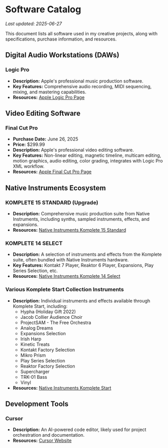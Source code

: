 # Software Catalog

*Last updated: 2025-06-27*

This document lists all software used in my creative projects, along with specifications, purchase information, and resources.

## Digital Audio Workstations (DAWs)

### Logic Pro
- **Description:** Apple's professional music production software.
- **Key Features:** Comprehensive audio recording, MIDI sequencing, mixing, and mastering capabilities.
- **Resources:** [Apple Logic Pro Page](https://www.apple.com/logic-pro/)

## Video Editing Software

### Final Cut Pro
- **Purchase Date:** June 26, 2025
- **Price:** $299.99
- **Description:** Apple's professional video editing software.
- **Key Features:** Non-linear editing, magnetic timeline, multicam editing, motion graphics, audio editing, color grading, integrates with Logic Pro XML workflow.
- **Resources:** [Apple Final Cut Pro Page](https://www.apple.com/final-cut-pro/)

## Native Instruments Ecosystem

### KOMPLETE 15 STANDARD (Upgrade)
- **Description:** Comprehensive music production suite from Native Instruments, including synths, sampled instruments, effects, and expansions.
- **Resources:** [Native Instruments Komplete 15 Standard](https://www.native-instruments.com/en/products/komplete/bundles/komplete-15-standard/)

### KOMPLETE 14 SELECT
- **Description:** A selection of instruments and effects from the Komplete suite, often bundled with Native Instruments hardware.
- **Key Features:** Kontakt 7 Player, Reaktor 6 Player, Expansions, Play Series Selection, etc.
- **Resources:** [Native Instruments Komplete 14 Select](https://www.native-instruments.com/en/products/komplete/bundles/komplete-14-select/)

### Various Komplete Start Collection Instruments
- **Description:** Individual instruments and effects available through Komplete Start, including:
    - Hypha (Holiday Gift 2022)
    - Jacob Collier Audience Choir
    - ProjectSAM - The Free Orchestra
    - Analog Dreams
    - Expansions Selection
    - Irish Harp
    - Kinetic Treats
    - Kontakt Factory Selection
    - Mikro Prism
    - Play Series Selection
    - Reaktor Factory Selection
    - Supercharger
    - TRK-01 Bass
    - Vinyl
- **Resources:** [Native Instruments Komplete Start](https://www.native-instruments.com/en/products/komplete/bundles/komplete-start/)

## Development Tools

### Cursor
- **Description:** An AI-powered code editor, likely used for project orchestration and documentation.
- **Resources:** [Cursor Website](https://www.cursor.sh/)
